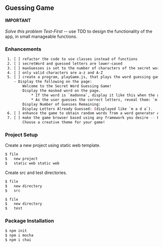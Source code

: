 ## Guessing Game

#### IMPORTANT

  *Solve this problem Test-First* -- use TDD to design the functionality of the app, in small manageable functions. 

### Enhancements
```sh
 1. [ ] refactor the code to use classes instead of functions
 2. [ ] secretWord and guessed letters are lower-cased
 3. [ ] maxGuesses is set to the number of characters of the secret word
 4. [ ] only valid characters are a-z and A-Z
 5. [ ] create a program, playGame.js, that plays the word guessing game.
    - Display the following on the page:
        Welcome to the Secret Word Guessing Game!
        Display the masked word on the page.
            * If the word is `madonna`, display it like this when the game starts: `_ _ _ _ _ _ _`.
            * As the user guesses the correct letters, reveal them: `m a d o _  _ a`.
        Display Number of Guesses Remaining: 
        Display Letters Already Guessed: (displayed like `m a d a`).
 6. [ ] enhance the game to obtain random words from a word generator API
 7. [ ] make the game browser based using any framework you desire -- React, Angular, Vue. 
        Choose a creative theme for your game!
```

### Project Setup  

Create a new project using static web template.

```sh
$ file
$   new project
$   static web static web 
```

Create src and test directories.

```sh
$ file
$   new directory
$   src 

$ file
$   new directory
$   test 
```



### Package Installation

```sh
$ npm init
$ npm i mocha
$ npm i chai
```
